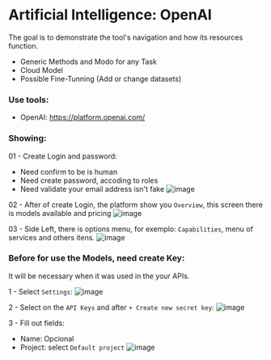 # Artificial Intelligence: OpenAI
The goal is to demonstrate the tool's navigation and how its resources function.

- Generic Methods and Modo for any Task
- Cloud Model
- Possible Fine-Tunning (Add or change datasets)

### Use tools:

- OpenAI: https://platform.openai.com/

### Showing:

01 - Create Login and password:
- Need confirm to be is human
- Need create password, accoding to roles
- Need validate your email address isn't fake
![image](https://github.com/user-attachments/assets/32a63caa-b345-4c6b-bf51-5795b110af66)

02 - After of create Login, the platform show you ``` Overview ```, this screen there is models available and pricing
![image](https://github.com/user-attachments/assets/a5af131b-0c2b-4d2b-9737-6d10fe139522)

03 - Side Left, there is options menu, for exemplo: ``` Capabilities ```, menu of services and others itens. 
![image](https://github.com/user-attachments/assets/51ce1606-a3d2-474e-84b6-db54315288a5)

### Before for use the Models, need create Key:
It will be necessary when it was used in the your APIs. 

1 - Select ``` Settings ```:
![image](https://github.com/user-attachments/assets/f7e5c83e-c3c2-4003-8493-d72bc48aa27a)

2 - Select on the ``` API Keys ``` and after ``` + Create new secret key ```:
![image](https://github.com/user-attachments/assets/d449571a-d829-46e6-b61b-ee7408f0b1c8)

3 - Fill out fields:
- Name: Opcional
- Project: select  ``` Default project ```
![image](https://github.com/user-attachments/assets/8555e029-e996-4fcb-8373-8303500faed4)






